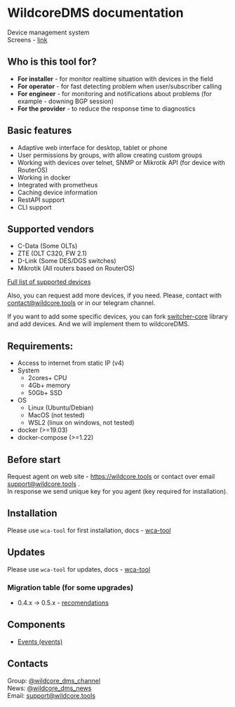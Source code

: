 # WildcoreDMS documentation
Device management system     
Screens - [link](./wca/agent-screens.md)

## Who is this tool for?
- **For installer** - for monitor realtime situation with devices in the field 
- **For operator** - for fast detecting problem when user/subscriber calling
- **For engineer** - for monitoring and notifications about problems (for example - downing BGP session) 
- **For the provider** - to reduce the response time to diagnostics

## Basic features
- Adaptive web interface for desktop, tablet or phone
- User permissions by groups, with allow creating custom groups
- Working with devices over telnet, SNMP or Mikrotik API (for device with RouterOS)
- Working in docker
- Integrated with prometheus
- Caching device information
- RestAPI support
- CLI support

## Supported vendors
- C-Data (Some OLTs)
- ZTE (OLT C320, FW 2.1)
- D-Link (Some DES/DGS switches)
- Mikrotik (All routers based on RouterOS)

[Full list of supported devices](https://github.com/meklis/switcher-core/blob/master/docs/DEVICES.md)      

Also, you can request add more devices, if you need. Please, contact with contact@wildcore.tools or in our telegram channel.  
    
If you want to add some specific devices, you can fork [switcher-core](https://github.com/meklis/switcher-core) library and add devices.
And we will implement them to wildcoreDMS.    


## Requirements:
* Access to internet from static IP (v4)
* System
  * 2cores+ CPU
  * 4Gb+ memory
  * 50Gb+ SSD
* OS
  * Linux (Ubuntu/Debian)
  * MacOS (not tested)
  * WSL2 (linux on windows, not tested)
* docker (>=19.03)
* docker-compose (>=1.22)

## Before start
Request agent on web site - https://wildcore.tools or contact over email support@wildcore.tools  .    
In response we send unique key for you agent (key required for installation).

## Installation
Please use `wca-tool` for first installation, docs -  [wca-tool](/wca-tools/README.md)

## Updates 
Please use `wca-tool` for updates, docs -  [wca-tool](/wca-tools/README.md)

### Migration table (for some upgrades)
* 0.4.x -> 0.5.x - [recomendations](migrates/0.4.x_0.5.x.md)

## Components
* [Events (events)](wca/components/events.md) 


## Contacts
Group: [@wildcore_dms_channel](https://t.me/wildcore_dms_channel)   
News: [@wildcore_dms_news](https://t.me/wildcore_dms)   
Email: support@wildcore.tools   
